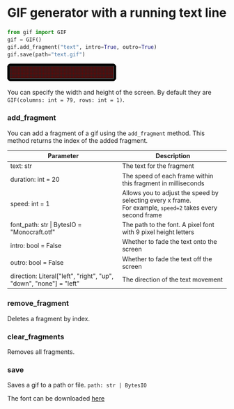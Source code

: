 
# GIF generator with a running text line

```python
from gif import GIF
gif = GIF()
gif.add_fragment("text", intro=True, outro=True)
gif.save(path="text.gif")
```
![text.gif](text.gif)

You can specify the width and height of the screen.
By default they are `GIF(columns: int = 79, rows: int = 1)`.

### add_fragment

You can add a fragment of a gif using the `add_fragment` method.
This method returns the index of the added fragment.

| Parameter                                                           | Description                                                                                                   |
|---------------------------------------------------------------------|---------------------------------------------------------------------------------------------------------------|
| text: str                                                           | The text for the fragment                                                                                     |
| duration: int = 20                                                  | The speed of each frame within this fragment in milliseconds                                                  |
| speed: int = 1                                                      | Allows you to adjust the speed by selecting every x frame.<br>For example, `speed=2` takes every second frame |
| font_path: str &vert; BytesIO = "Monocraft.otf"                     | The path to the font. A pixel font with 9 pixel height letters                                                |
| intro: bool = False                                                 | Whether to fade the text onto the screen                                                                      |
| outro: bool = False                                                 | Whether to fade the text off the screen                                                                       |
| direction: Literal\["left", "right", "up", "down", "none"] = "left" | The direction of the text movement                                                                            |

### remove_fragment
Deletes a fragment by index.

### clear_fragments
Removes all fragments.

### save
Saves a gif to a path or file.
`path: str | BytesIO`

The font can be downloaded [here](https://fonts-online.ru/fonts/monocraft)
